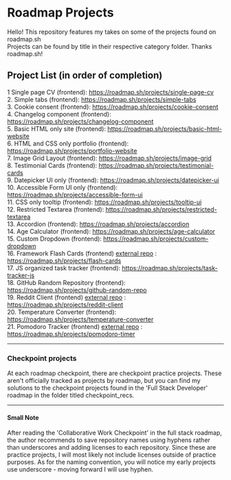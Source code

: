 # Roadmap Projects
Hello! This repository features my takes on some of the projects found on roadmap.sh <br> Projects can be found by title in their respective category folder. Thanks roadmap.sh!

## Project List (in order of completion)

1 Single page CV (frontend): https://roadmap.sh/projects/single-page-cv
<br>
2. Simple tabs (frontend): https://roadmap.sh/projects/simple-tabs
<br>
3. Cookie consent (frontend): https://roadmap.sh/projects/cookie-consent
<br>
4. Changelog component (frontend): https://roadmap.sh/projects/changelog-component
<br>
5. Basic HTML only site (frontend): https://roadmap.sh/projects/basic-html-website
<br>
6. HTML and CSS only portfolio (frontend): https://roadmap.sh/projects/portfolio-website
<br>
7. Image Grid Layout (frontend): https://roadmap.sh/projects/image-grid
<br>
8. Testimonial Cards (frontend): https://roadmap.sh/projects/testimonial-cards
<br>
9. Datepicker UI only (frontend): https://roadmap.sh/projects/datepicker-ui
<br>
10. Accessible Form UI only (frontend): https://roadmap.sh/projects/accessible-form-ui
<br>
11. CSS only tooltip (frontend): https://roadmap.sh/projects/tooltip-ui
<br>
12. Restricted Textarea (frontend): https://roadmap.sh/projects/restricted-textarea
<br>
13. Accordion (frontend): https://roadmap.sh/projects/accordion
<br>
14. Age Calculator (frontend): https://roadmap.sh/projects/age-calculator
<br>
15. Custom Dropdown (frontend): https://roadmap.sh/projects/custom-dropdown
<br>
16. Framework Flash Cards (frontend) [external repo](https://github.com/cescosgames/react-flashcards) : https://roadmap.sh/projects/flash-cards
<br>
17. JS organized task tracker (frontend): https://roadmap.sh/projects/task-tracker-js
<br>
18. GitHub Random Repository (frontend): https://roadmap.sh/projects/github-random-repo
<br>
19. Reddit Client (frontend) [external repo](https://github.com/cescosgames/newitt_project) : https://roadmap.sh/projects/reddit-client
<br>
20. Temperature Converter (frontend): https://roadmap.sh/projects/temperature-converter
<br>
21. Pomodoro Tracker (frontend) [external repo](https://github.com/cescosgames/simplidoro) : https://roadmap.sh/projects/pomodoro-timer


<hr>

### Checkpoint projects

At each roadmap checkpoint, there are checkpoint practice projects. These aren't officially tracked as projects by roadmap, but you can find my solutions to the checkpoint projects
found in the 'Full Stack Developer' roadmap in the folder titled checkpoint_recs. 


<hr>

#### Small Note

After reading the 'Collaborative Work Checkpoint' in the full stack roadmap, the author recommends to save repository names using hyphens rather than underscores and adding licenses to each repository. Since these are practice projects, I will most likely not include licenses outside of practice purposes. As for the naming convention, you will notice my early projects use underscore - moving forward I will use hyphen.
